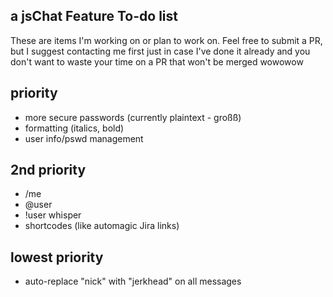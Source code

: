 a jsChat Feature To-do list
---
These are items I'm working on or plan to work on. Feel free to submit a PR, but I suggest contacting me first just in case I've done it already and you don't want to waste your time on a PR that won't be merged wowowow

## priority
* more secure passwords (currently plaintext - großß)
* formatting (italics, bold)
* user info/pswd management

## 2nd priority
* /me
* @user
* !user whisper
* shortcodes (like automagic Jira links)

## lowest priority
* auto-replace "nick" with "jerkhead" on all messages